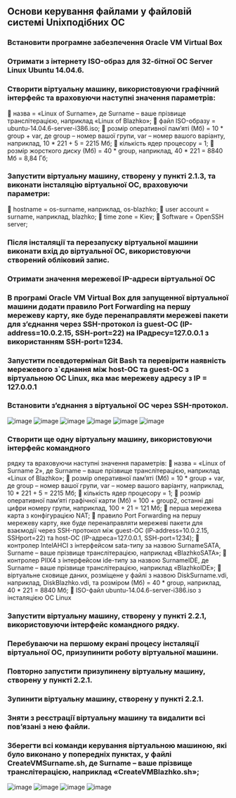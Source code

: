## Основи керування файлами у файловій системі Unixподібних ОС
### Встановити програмне забезпечення Oracle VM Virtual Box 
### Отримати з інтернету ISO-образ для 32-бітної ОС Server Linux Ubuntu 14.04.6. 
### Створити віртуальну машину, використовуючи графічний інтерфейс та враховуючи наступні значення параметрів: 
	назва = «Linux of Surname», де Surname – ваше прізвище транслітерацією, наприклад 
«Linux of Blazhko»; 
	файл ISO-образу = ubuntu-14.04.6-server-i386.iso; 
	розмір оперативної пам’яті (Мб) = 10 * group +  var, де group – номер вашої групи, 
var – номер вашого варіанту, наприклад, 10 * 221 + 5 = 2215 Мб; 
	кількість ядер процесору = 1; 
	розмір жорсткого диску (Мб) = 40 * group, наприклад, 40 * 221 = 8840 Мб = 8,84 Гб; 
### Запустити віртуальну машину, створену у пункті 2.1.3, та виконати інсталяцію віртуальної ОС, враховуючи параметри: 
	hostname = os-surname, наприклад, os-blazhko; 
	user account = surname, наприклад, blazhko; 
	time zone = Kiev; 
	Software = OpenSSH server; 
### Після інсталяції та перезапуску віртуальної машини виконати вхід до віртуальної ОС, використовуючи створений обліковий запис. 
### Отримати значення мережевої IP-адреси віртуальної ОС 
### В програмі Oracle VM Virtual Box для запущенної віртуальної машини додати правило Port Forwarding на першу мережеву карту, яке буде перенаправляти мережеві пакети для з’єднання через SSH-протокол із guest-ОС (IP-address=10.0.2.15, SSH-port=22) на IPадресу=127.0.0.1 з використанням SSH-port=1234. 
### Запустити псевдотермінал Git Bash та перевірити наявність мережевого з`єднання між host-ОС та guest-ОС з віртуальною ОС Linux, яка має мережеву адресу з IP = 127.0.0.1 
### Встановити з’єднання з віртуальної ОС через SSH-протокол. 

![image](https://github.com/oleksandrblazhko/ai-216-chajka/blob/Laboratory-work-5/Laboratory-work-5/2.1.1.1.jpg)
![image](https://github.com/oleksandrblazhko/ai-216-chajka/blob/Laboratory-work-5/Laboratory-work-5/2.1.1.2.jpg)
![image](https://github.com/oleksandrblazhko/ai-216-chajka/blob/Laboratory-work-5/Laboratory-work-5/2.1.1.3.jpg)
![image](https://github.com/oleksandrblazhko/ai-216-chajka/blob/Laboratory-work-5/Laboratory-work-5/2.1.4.jpg)
![image](https://github.com/oleksandrblazhko/ai-216-chajka/blob/Laboratory-work-5/Laboratory-work-5/2.1.5.jpg)
![image](https://github.com/oleksandrblazhko/ai-216-chajka/blob/Laboratory-work-5/Laboratory-work-5/2.1.8.jpg)
### Створити ще одну віртуальну машину, використовуючи інтерфейс командного 
рядку та враховуючи наступні значення параметрів: 
	назва = «Linux of Surname 2», де Surname – ваше прізвище транслітерацією, 
наприклад «Linux of Blazhko»; 
	розмір оперативної пам’яті (Мб) = 10 * group +  var, де group – номер вашої групи, 
var – номер вашого варіанту, наприклад, 10 * 221 + 5 = 2215 Мб; 
	кількість ядер процесору = 1; 
	розмір оперативної пам’яті графічної карти (Мб) = 100 + group2, останні дві цифри 
номеру групи, наприклад, 100 + 21 = 121 Мб; 
	перша мережева карта з конфігурацією NAT; 
	правило Port Forwarding на першу мережеву карту, яке буде перенаправляти мережеві пакети для взаємодії через SSH-протокол між guest-ОС (IP-address=10.0.2.15, SSHport=22) та host-ОС (IP-адреса=127.0.0.1, SSH-port=1234); 
	контролер IntelAHCI з інтерфейсом sata-типу за назвою SurnameSATA, Surname – ваше прізвище транслітерацією, наприклад «BlazhkoSATA»; 
	контролер PIIX4 з інтерфейсом ide-типу за назвою SurnameIDE, де Surname – ваше прізвище транслітерацією, наприклад «BlazhkoIDE»; 
	віртуальне сховище даних, розміщене у файлі з назвою DiskSurname.vdi, наприклад, 
DiskBlazhko.vdi, та розміром (Мб) = 40 * group, наприклад, 40 * 221 = 8840 Мб; 
	ISO-файл ubuntu-14.04.6-server-i386.iso з інсталяцією ОС Linux 
### Запустити віртуальну машину, створену у пункті 2.2.1, використовуючи інтерфейс командного рядку. 
### Перебуваючи на першому екрані процесу інсталяції віртуальної ОС, призупинити роботу віртуальної машини. 
### Повторно запустити призупинену віртуальну машину, створену у пункті 2.2.1. 
### Зупинити віртуальну машину, створену у пункті 2.2.1. 
### Зняти з реєстрації віртуальну машину та видалити всі пов’язані з нею файли. 
### Зберегти всі команди керування віртуальною машиною, які було виконано у попередніх пунктах, у файлі CreateVMSurname.sh, де Surname – ваше прізвище транслітерацією, наприклад «CreateVMBlazhko.sh»; 

![image](https://github.com/oleksandrblazhko/ai-216-chajka/blob/Laboratory-work-5/Laboratory-work-5/2.2.1.1.jpg)
![image](https://github.com/oleksandrblazhko/ai-216-chajka/blob/Laboratory-work-5/Laboratory-work-5/2.2.1.jpg)
![image](https://github.com/oleksandrblazhko/ai-216-chajka/blob/Laboratory-work-5/Laboratory-work-5/2.2.2.jpg)
![image](https://github.com/oleksandrblazhko/ai-216-chajka/blob/Laboratory-work-5/Laboratory-work-5/2.2.6.jpg)
